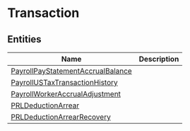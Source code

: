 
# Transaction


## Entities

|Name|Description|
|---|---|
|[PayrollPayStatementAccrualBalance](PayrollPayStatementAccrualBalance.cdm.json)||
|[PayrollUSTaxTransactionHistory](PayrollUSTaxTransactionHistory.cdm.json)||
|[PayrollWorkerAccrualAdjustment](PayrollWorkerAccrualAdjustment.cdm.json)||
|[PRLDeductionArrear](PRLDeductionArrear.cdm.json)||
|[PRLDeductionArrearRecovery](PRLDeductionArrearRecovery.cdm.json)||
